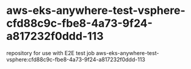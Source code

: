 # aws-eks-anywhere-test-vsphere-cfd88c9c-fbe8-4a73-9f24-a817232f0ddd-113
repository for use with E2E test job aws-eks-anywhere-test-vsphere:cfd88c9c-fbe8-4a73-9f24-a817232f0ddd-113
